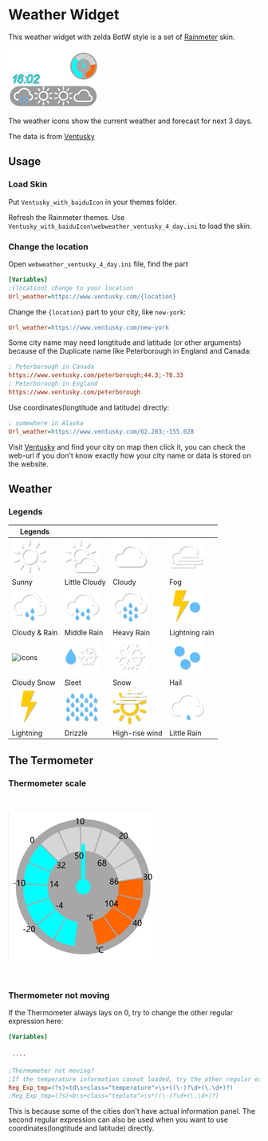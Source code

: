 # Weather Widget
This weather widget with zelda BotW style is a set of [Rainmeter](https://docs.rainmeter.net/) skin. <br/>

![Thumbnail](Asset/screenshot1.png)
<br/>

The weather icons show the current weather and forecast for next 3 days.<br/>

The data is from [Ventusky](https://www.ventusky.com/)

## Usage

### Load Skin
Put `Ventusky_with_baiduIcon` in your themes folder. <br/>

Refresh the Rainmeter themes. Use `Ventusky_with_baiduIcon\webweather_ventusky_4_day.ini` to load the skin.

### Change the location

Open `webweather_ventusky_4_day.ini` file, find the part
```ini
[Variables]
;{location} change to your location
Url_weather=https://www.ventusky.com/{location}
```
Change the `{location}` part to your city, like `new-york`:

```ini
Url_weather=https://www.ventusky.com/new-york
```

Some city name may need longtitude and latitude (or other arguments) because of the Duplicate name like Peterborough in England and Canada:

```ini
; Peterborough in Canada
https://www.ventusky.com/peterborough;44.3;-78.33
; Peterborough in England
https://www.ventusky.com/peterborough
```
Use coordinates(longtitude and latitude) directly:

```ini
; somewhere in Alaska
Url_weather=https://www.ventusky.com/62.283;-155.028
```

Visit [Ventusky](https://www.ventusky.com/) and find your city on map then click it, you can check the web-url if you don't know exactly how your city name or data is stored on the website.
## Weather

### Legends

| Legends | | | |
|-|-|-|-|
|![icons](Ventusky_with_BaiduIcon/1.png)|![icons](Ventusky_with_BaiduIcon/2.png)|![icons](Ventusky_with_BaiduIcon/4.png)|![icons](Ventusky_with_BaiduIcon/6.png)|
|Sunny|Little Cloudy|Cloudy|Fog|
|![icons](Ventusky_with_BaiduIcon/10.png)|![icons](Ventusky_with_BaiduIcon/11.png)|![icons](Ventusky_with_BaiduIcon/12.png)|![icons](Ventusky_with_BaiduIcon/13.png)|
|Cloudy & Rain|Middle Rain|Heavy Rain|Lightning rain|
|![icons](Ventusky_with_BaiduIcon/14.png)|![icons](Ventusky_with_BaiduIcon/15.png)|![icons](Ventusky_with_BaiduIcon/17.png)|![icons](Ventusky_with_BaiduIcon/18.png)|
|Cloudy Snow|Sleet|Snow|Hail|
|![icons](Ventusky_with_BaiduIcon/19.png)|![icons](Ventusky_with_BaiduIcon/20.png)|![icons](Ventusky_with_BaiduIcon/24.png)|![icons](Ventusky_with_BaiduIcon/25.png)|
|Lightning|Drizzle|High-rise wind|Little Rain|


## The Termometer

### Thermometer scale



<br/>

![thermoscale](Asset/Thermometer_scale.png)

<br/>

### Thermometer not moving

If the Thermometer always lays on 0, try to change the other regular expression here:

```ini
[Variables]

 ....
 
;Thermometer not moving?
;If the temperature information cannot loaded, try the other regular expression
Reg_Exp_tmp=(?s)<td\s+class="temperature">\s+((\-)?\d+(\.\d+)?)
;Reg_Exp_tmp=(?s)<b\s+class="teplota">\s*((\-)?\d+(\.\d+)?)

```

This is because some of the cities don't have actual information panel.
The second regular expression can also be used when you want to use coordinates(longtitude and latitude) directly.


